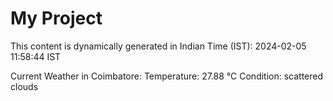 # My Project

This content is dynamically generated in Indian Time (IST): 2024-02-05 11:58:44 IST


Current Weather in Coimbatore:
Temperature: 27.88 °C
Condition: scattered clouds
